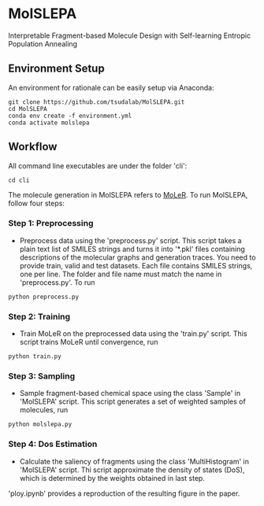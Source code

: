 # MolSLEPA
Interpretable Fragment-based Molecule Design with Self-learning Entropic Population Annealing


## Environment Setup
An environment for rationale can be easily setup via Anaconda:
```
git clone https://github.com/tsudalab/MolSLEPA.git
cd MolSLEPA
conda env create -f environment.yml
conda activate molslepa
```

## Workflow

All command line executables are under the folder 'cli':
```
cd cli
```

The molecule generation in MolSLEPA refers to [MoLeR](https://github.com/microsoft/molecule-generation). 
To run MolSLEPA, follow four steps:

### Step 1: Preprocessing
- Preprocess data using the 'preprocess.py' script. This script takes a plain text list of SMILES strings and turns it into '*.pkl' files containing descriptions of the molecular graphs and generation traces. You need to provide train, valid and test datasets. Each file contains SMILES strings, one per line. The folder and file name must match the name in  'preprocess.py'. To run
```
python preprocess.py
```

### Step 2: Training
- Train MoLeR on the preprocessed data using the 'train.py' script. This script trains MoLeR until convergence, run
```
python train.py
```
### Step 3: Sampling
- Sample fragment-based chemical space using the class 'Sample' in 'MolSLEPA' script. This script generates a set of weighted samples of molecules, run
```
python molslepa.py
```
### Step 4: Dos Estimation
- Calculate the saliency of fragments using the class 'MultiHistogram' in 'MolSLEPA' script. Thi script approximate the density of states (DoS), which is determined by the weights obtained in last step. 

'ploy.ipynb' provides a reproduction of the resulting figure in the paper.

